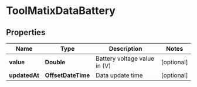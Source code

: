 

# ToolMatixDataBattery


## Properties

| Name | Type | Description | Notes |
|------------ | ------------- | ------------- | -------------|
|**value** | **Double** | Battery voltage value in (V) |  [optional] |
|**updatedAt** | **OffsetDateTime** | Data update time |  [optional] |



